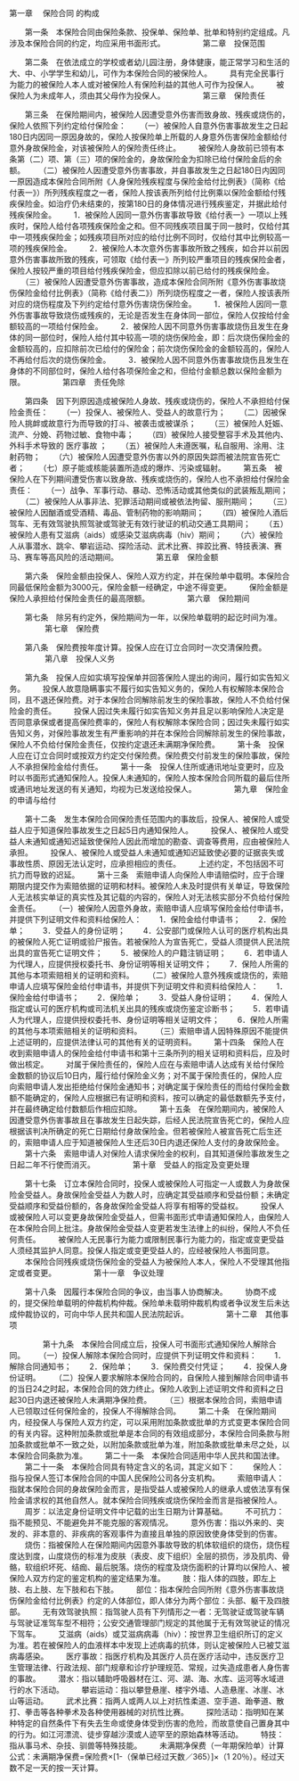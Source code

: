 
 



第一章　
保险合同
的构成

　　第一条　本保险合同由保险条款、投保单、保险单、批单和特别约定组成。凡涉及本保险合同的约定，均应采用书面形式。
　　
　　 
第二章　投保范围

　　第二条　在依法成立的学校或者幼儿园注册，身体健康，能正常学习和生活的大、中、小学学生和幼儿，可作为本保险合同的被保险人。
　　具有完全民事行为能力的被保险人本人或对被保险人有保险利益的其他人可作为投保人。
　　被保险人为未成年人，须由其父母作为投保人。
　　
　　 
第三章　保险责任

　　第三条　在保险期间内，被保险人因遭受意外伤害而致身故、残疾或烧伤的，保险人依照下列约定给付保险金：
　　（一）被保险人自意外伤害事故发生之日起180日内因同一原因身故的，保险人按保险单上所载的人身意外伤害保险金额给付意外身故保险金，对该被保险人的保险责任终止。
　　被保险人身故前已领有本条第（二）项、第（三）项的保险金的，身故保险金为扣除已给付保险金后的余额。
　　（二）被保险人因遭受意外伤害事故，并自事故发生之日起180日内因同一原因造成本保险合同所附《人身保险残疾程度与保险金给付比例表》（简称《给付表一》）所列残疾程度之一者，保险人按该表所列给付比例乘以保险金额给付残疾保险金。如治疗仍未结束的，按第180日的身体情况进行残疾鉴定，并据此给付残疾保险金。
　　1．被保险人因同一意外伤害事故导致《给付表一》一项以上残疾时，保险人给付各项残疾保险金之和。但不同残疾项目属于同一肢时，仅给付其中一项残疾保险金；如残疾项目所对应的给付比例不同时，仅给付其中比例较高一项的残疾保险金。
　　2．被保险人本次意外伤害事故所致之残疾，如合并以前因意外伤害事故所致的残疾，可领取《给付表一》所列较严重项目的残疾保险金者，保险人按较严重的项目给付残疾保险金，但应扣除以前已给付的残疾保险金。
　　（三）被保险人因遭受意外伤害事故，造成本保险合同所附《意外伤害事故烧伤保险金给付比例表》（简称《给付表二》）所列烧伤程度之一者，保险人按该表所对应的烧伤程度及下列约定给付意外伤害烧伤保险金。
　　1．被保险人因同一意外伤害事故导致烧伤或残疾的，无论是否发生在身体同一部位，保险人仅按给付金额较高的一项给付保险金。
　　2．被保险人因不同意外伤害事故烧伤且发生在身体的同一部位时，保险人给付其中较高一项的烧伤保险金，即：后次烧伤保险金的金额较高的，应扣除前次已给付的保险金；前次烧伤保险金的金额较高的，保险人不再给付后次的烧伤保险金。
　　3．被保险人因不同意外伤害事故烧伤且发生在身体的不同部位时，保险人给付各项保险金之和，但给付金额总数以保险金额为限。
　　
　　 
第四章　责任免除

　　第四条　因下列原因造成被保险人身故、残疾或烧伤的，保险人不承担给付保险金责任：
　　（一）投保人、被保险人、受益人的故意行为；
　　（二）因被保险人挑衅或故意行为而导致的打斗、被袭击或被谋杀；
　　（三）被保险人妊娠、流产、分娩、药物过敏、食物中毒；
　　（四）被保险人接受整容手术及其他内、外科手术导致的
医疗事故
；
　　（五）被保险人未遵医嘱，私自服用、涂用、注射药物；
　　（六）被保险人因遭受意外伤害以外的原因失踪而被法院宣告死亡者；
　　（七）原子能或核能装置所造成的爆炸、污染或辐射。
　　第五条　被保险人在下列期间遭受伤害以致身故、残疾或烧伤的，保险人也不承担给付保险金责任：
　　（一）战争、军事行动、暴动、恐怖活动或其他类似的武装叛乱期间；
　　（二）被保险人从事非法、犯罪活动期间或被依法拘留、服刑期间；
　　（三）被保险人因酗酒或受酒精、毒品、管制药物的影响期间；
　　（四）被保险人酒后驾车、无有效驾驶执照驾驶或驾驶无有效行驶证的机动交通工具期间；
　　（五）被保险人患有艾滋病（aids）或感染艾滋病病毒（hiv）期间；
　　（六）被保险人从事潜水、跳伞、攀岩运动、探险活动、武术比赛、摔跤比赛、特技表演、赛马、赛车等高风险的活动期间。
　　
　　 
第五章　保险金额

　　第六条　保险金额由投保人、保险人双方约定，并在保险单中载明。本保险合同最低保险金额为3000元，保险金额一经确定，中途不得变更。
　　保险金额是保险人承担给付保险金责任的最高限额。
　　
　　 
第六章　保险期间

　　第七条　除另有约定外，保险期间为一年，以保险单载明的起讫时间为准。
　　
　　 
第七章　保险费

　　第八条　保险费按年度计算。投保人应在订立合同时一次交清保险费。
　　
　　 
第八章　投保人义务

　　第九条　投保人应如实填写投保单并回答保险人提出的询问，履行如实告知义务。
　　投保人故意隐瞒事实不履行如实告知义务的，保险人有权解除本保险合同，且不退还保险费。对于本保险合同解除前发生的保险事故，保险人不负给付保险金的责任。
　　投保人因过失未履行如实告知义务并且足以影响保险人决定是否同意承保或者提高保险费率的，保险人有权解除本保险合同；因过失未履行如实告知义务，对保险事故发生有严重影响的并在本保险合同解除前发生的保险事故，保险人不负给付保险金责任，仅按约定退还未满期净保险费。
　　第十条　投保人应在订立合同时或按双方约定交付保险费。保险费交付前发生的保险事故，保险人不承担保险金给付责任。
　　第十一条　投保人住所或通讯地址变更时，应及时以书面形式通知保险人。投保人未通知的，保险人按本保险合同所载的最后住所或通讯地址发送的有关通知，均视为已发送给投保人。
　　
　　 
第九章　保险金的申请与给付

　　第十二条　发生本保险合同保险责任范围内的事故后，投保人、被保险人或受益人应于知道保险事故发生之日起5日内通知保险人。
　　投保人、被保险人或受益人未通知或通知迟延致使保险人因此而增加的勘查、调查等费用，应由被保险人承担。
　　投保人、被保险人或受益人未通知或通知迟延致使必要的证据丧失或事故性质、原因无法认定时，应承担相应的责任。
　　上述约定，不包括因不可抗力而导致的迟延。
　　第十三条　索赔申请人向保险人申请赔偿时，应于合理期限内提交作为索赔依据的证明和材料。被保险人未及时提供有关单证，导致保险人无法核实单证的真实性及其记载的内容的，保险人对无法核实部分不负给付保险金责任。
　　（一）被保险人因意外身故，索赔申请人应填写保险金给付申请书，并提供下列证明文件和资料给保险人：
　　1．保险金给付申请书；
　　2．保险单；
　　3．受益人的身份证明；
　　4．公安部门或保险人认可的医疗机构出具的被保险人死亡证明或验尸报告。若被保险人为宣告死亡，受益人须提供人民法院出具的宣告死亡证明文件；
　　5．被保险人的户籍注销证明；
　　6．若申请人为代理人，应提供授权委托书、身份证明等相关证明文件；
　　7．保险人所需的其他与本项索赔相关的证明和资料。
　　（二）被保险人意外残疾或烧伤的，索赔申请人应填写保险金给付申请书，并提供下列证明文件和资料给保险人：
　　1．保险金给付申请书；
　　2．保险单；
　　3．受益人身份证明；
　　4．保险人指定或认可的医疗机构或司法机关出具的残疾或烧伤鉴定诊断书；
　　5．若申请人为代理人，应提供授权委托书、身份证明等相关证明文件；
　　6．保险人所需的其他与本项索赔相关的证明和资料。
　　（三）索赔申请人因特殊原因不能提供上述证明的，应提供法律认可的其他有关的证明资料。
　　第十四条　保险人在收到索赔申请人的保险金给付申请书和第十三条所列的相关证明和资料后，应及时做出核定。
　　对属于保险责任的，保险人应在与索赔申请人达成有关给付保险金数额的协议后10日内，履行给付保险金义务；对不属于保险责任的，保险人应向索赔申请人发出拒绝给付保险金通知书；对确定属于保险责任的而给付保险金数额不能确定的，保险人应根据已有证明和资料，按可以确定的最低数额先予支付，并在最终确定给付数额后作相应扣除。
　　第十五条　在保险期间内，被保险人因遭受意外伤害事故且在事故发生日起失踪，后经人民法院宣告死亡的，保险人应根据该判决所确定的死亡日期给付身故保险金。但若被保险人被宣告死亡后生还的，索赔申请人应于知道被保险人生还后30日内退还保险人支付的身故保险金。
　　第十六条　索赔申请人对保险人请求保险金的权利，自其知道保险事故发生之日起二年不行使而消灭。
　　
　　 
第十章　受益人的指定及变更处理

　　第十七条　订立本保险合同时，投保人或被保险人可指定一人或数人为身故保险金受益人。身故保险金受益人为数人时，应确定其受益顺序和受益份额；未确定受益顺序和受益份额的，各身故保险金受益人将享有相等的受益权。
　　投保人或被保险人可以变更身故保险金受益人，但需书面形式申请通知保险人，由保险人在本保险合同上批注。身故保险金受益人变更若发生法律上的纠纷，保险人不负任何责任。
　　被保险人无民事行为能力或限制民事行为能力的，指定或变更受益人须经其监护人同意。投保人指定或变更受益人的，应经被保险人书面同意。
　　本保险合同残疾或烧伤保险金的受益人为被保险人本人，保险人不受理其他指定或者变更。
　　
　　 
第十一章　争议处理

　　第十八条　因履行本保险合同的争议，由当事人协商解决。
　　协商不成的，提交保险单载明的仲裁机构仲裁。保险单未载明仲裁机构或者争议发生后未达成仲裁协议的，可向中华人民共和国人民法院起诉。
　　
　　 
第十二章　其他事项

　　
　　第十九条　本保险合同成立后，投保人可书面形式通知保险人解除合同。
　　（一）投保人解除本保险合同时，应提供下列证明文件和资料：
　　1．解除合同通知书；
　　2．保险单；
　　3．保险费交付凭证；
　　4．投保人身份证明。
　　（二）投保人要求解除本保险合同的，自保险人接到解除合同申请书的当日24之时起，本保险合同的效力终止。保险人收到上述证明文件和资料之日起30日内退还被保险人未满期净保险费。
　　（三）根据本保险合同，索赔申请人已领取过任何保险金的，投保人不得解除合同。
　　第二十条　在保险期间内，经投保人与保险人双方约定，可以采用附加条款或批单的方式变更本保险合同的有关内容。这种附加条款或批单是本合同的有效组成部分，本保险合同条款与附加条款或批单不一致之处，以附加条款或批单为准，附加条款或批单未尽之处，以本保险合同条款为准。
　　第二十一条　本保险合同适用中华人民共和国法律。
　　第二十一条　本保险合同具有特定含义的名词，其定义如下：
　　保险人：指与投保人签订本保险合同的中国人民保险公司各分支机构。
　　索赔申请人：指就本保险合同的身故保险金而言，是指受益人或被保险人的继承人或依法享有保险金请求权的其他自然人。就本保险合同残疾或烧伤保险金而言是指被保险人。
　　周岁：以法定身份证明文件中记载的出生日期为计算基础。
　　不可抗力：指不能预见、不能避免并不能克服的客观情况。
　　意外伤害：指以外来的、突发的、非本意的、非疾病的客观事件为直接且单独的原因致使身体受到的伤害。
　　烧伤：指被保险人在保险期间内因意外事故导致的机体软组织的烧伤，烧伤程度达到度，山度烧伤的标准为皮肤（表皮、皮下组织）全层的损伤，涉及肌肉、骨骼，软组织坏死、结痂、最后脱落。烧伤的程度及烧伤面积的计算均以保险人、被保险人双方约定的鉴定机构的鉴定结果为准。
　　肢：指人体的四肢，即左上肢、右上肢、左下肢和右下肢。
　　部位：指本保险合同所附《意外伤害事故烧伤保险金给付比例表》约定的人体部位，即人体分为两个部位：头部、躯干及四肢部。
　　无有效驾驶执照：指驾驶人员有下列情形之一者：无驾驶证或驾驶车辆与驾驶证准驾车型不相符；公安交通管理部门规定的其他属于无有效驾驶证的情况下驾车。
　　艾滋病（aids）或艾滋病病毒（hiv）：按世界卫生组织所订的定义为准。若在被保险人的血液样本中发现上述病毒的抗体，则认定被保险人已被艾滋病毒感染。
　　医疗事故：指医疗机构及其医疗人员在医疗活动中，违反医疗卫生管理法律、行政法规、部门规章和诊疗护理规范、常规，过失造成患者人身伤害的事故。
　　潜水：指以辅助呼吸器材在江、河、湖、海、水库、运河等水域进行的水下活动。
　　攀岩运动：指以攀登悬崖、楼宇外墙、人造悬崖、冰崖、冰山等运动。
　　武术比赛：指两人或两人以上对抗性柔道、空手道、跆拳道、散打、拳击等各种拳术及各种使用器械的对抗性比赛。
　　探险活动：指明知在某种特定的自然条件下有失去生命或使身体受到伤害的危险，而故意使自己置身其中的行为。如江河漂流、徒步穿越沙漠或人迹罕至的原始森林等活动。
　　特技：指从事马术、杂技、驯兽等特殊技能。
　　未满期净保费（一年期保险单）计算公式：未满期净保费=保险费×[1-（保单已经过天数／365）]×（1 20％）。经过天数不足一天的按一天计算。 


 


 

 
 
 
 
 
  


  
 

  


  


  
 
 
 
 

